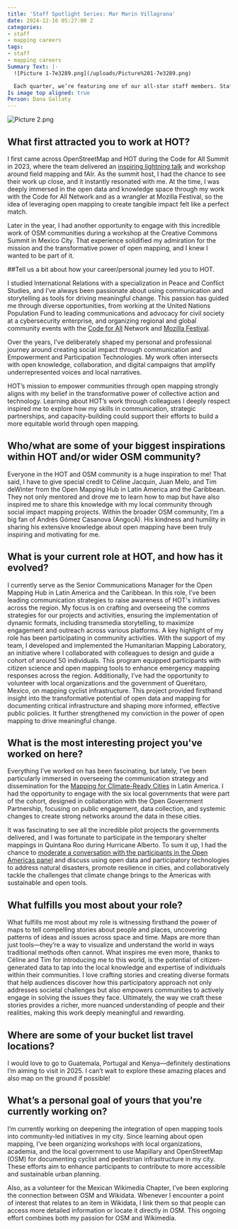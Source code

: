 ```yaml
---
title: 'Staff Spotlight Series: Mar Marín Villagrana'
date: 2024-12-16 05:27:00 Z
categories:
- staff
- mapping careers
tags:
- staff
- mapping careers
Summary Text: |-
  ![Picture 1-7e3289.png](/uploads/Picture%201-7e3289.png)

  Each quarter, we’re featuring one of our all-star staff members. Staff featured in this Spotlight Series have been peer-nominated for their superb performance and values-driven work.
Is image top aligned: true
Person: Dana Gallaty
---
```


![Picture 2.png](/uploads/Picture%202.png)

## What first attracted you to work at HOT?

I first came across OpenStreetMap and HOT during the Code for All Summit in 2023, where the team delivered an [inspiring lightning talk](https://www.youtube.com/watch?v=6rHbclkTtD0) and workshop around field mapping and fAIr. As the summit host, I had the chance to see their work up close, and it instantly resonated with me. At the time, I was deeply immersed in the open data and knowledge space through my work with the Code for All Network and as a wrangler at Mozilla Festival, so the idea of leveraging open mapping to create tangible impact felt like a perfect match.

Later in the year, I had another opportunity to engage with this incredible work of OSM communities during a workshop at the Creative Commons Summit in Mexico City. That experience solidified my admiration for the mission and the transformative power of open mapping, and I knew I wanted to be part of it.

##Tell us a bit about how your career/personal journey led you to HOT.

I studied International Relations with a specialization in Peace and Conflict Studies, and I’ve always been passionate about using communication and storytelling as tools for driving meaningful change. This passion has guided me through diverse opportunities, from working at the United Nations Population Fund to leading communications and advocacy for civil society at a cybersecurity enterprise, and organizing regional and global community events with the [Code for All](https://codeforall.org/) Network and [Mozilla Festival](https://foundation.mozilla.org/en/blog/topic/mozilla-festival/).

Over the years, I’ve deliberately shaped my personal and professional journey around creating social impact through communication and Empowerment and Participation Technologies. My work often intersects with open knowledge, collaboration, and digital campaigns that amplify underrepresented voices and local narratives.

HOT’s mission to empower communities through open mapping strongly aligns with my belief in the transformative power of collective action and technology. Learning about HOT’s work through colleagues I deeply respect inspired me to explore how my skills in communication, strategic partnerships, and capacity-building could support their efforts to build a more equitable world through open mapping.

## Who/what are some of your biggest inspirations within HOT and/or wider OSM community?

Everyone in the HOT and OSM community is a huge inspiration to me! That said, I have to give special credit to Céline Jacquin, Juan Melo, and Tim deWinter from the Open Mapping Hub in Latin America and the Caribbean. They not only mentored and drove me to learn how to map but have also inspired me to share this knowledge with my local community through social impact mapping projects. Within the broader OSM community, I’m a big fan of Andrés Gómez Casanova (AngocA). His kindness and humility in sharing his extensive knowledge about open mapping have been truly inspiring and motivating for me.

## What is your current role at HOT, and how has it evolved?

I currently serve as the Senior Communications Manager for the Open Mapping Hub in Latin America and the Caribbean. In this role, I’ve been leading communication strategies to raise awareness of HOT's initiatives across the region. My focus is on crafting and overseeing the comms strategies for our projects and activities, ensuring the implementation of dynamic formats, including transmedia storytelling, to maximize engagement and outreach across various platforms.
A key highlight of my role has been participating in community activities. With the support of my team, I developed and implemented the Humanitarian Mapping Laboratory, an initiative where I collaborated with colleagues to design and guide a cohort of around 50 individuals. This program equipped participants with citizen science and open mapping tools to enhance emergency mapping responses across the region.
Additionally, I’ve had the opportunity to volunteer with local organizations and the government of Querétaro, Mexico, on mapping cyclist infrastructure. This project provided firsthand insight into the transformative potential of open data and mapping for documenting critical infrastructure and shaping more informed, effective public policies. It further strengthened my conviction in the power of open mapping to drive meaningful change.

## What is the most interesting project you've worked on here?

Everything I’ve worked on has been fascinating, but lately, I’ve been particularly immersed in overseeing the communication strategy and dissemination for the [Mapping for Climate-Ready Cities](https://www.hotosm.org/projects/mapping-for-climate-ready-cities-latin-america/) in Latin America. I had the opportunity to engage with the six local governments that were part of the cohort, designed in collaboration with the Open Government Partnership, focusing on public engagement, data collection, and systemic changes to create strong networks around the data in these cities.

It was fascinating to see all the incredible pilot projects the governments delivered, and I was fortunate to participate in the temporary shelter mappings in Quintana Roo during Hurricane Alberto. To sum it up, I had the chance to [moderate a conversation with the participants in the Open Americas panel](https://x.com/MapHubLAC/status/1864459461672219032) and discuss using open data and participatory technologies to address natural disasters, promote resilience in cities, and collaboratively tackle the challenges that climate change brings to the Americas with sustainable and open tools.

## What fulfills you most about your role?

What fulfills me most about my role is witnessing firsthand the power of maps to tell compelling stories about people and places, uncovering patterns of ideas and issues across space and time. Maps are more than just tools—they’re a way to visualize and understand the world in ways traditional methods often cannot. What inspires me even more, thanks to Céline and Tim for introducing me to this world, is the potential of citizen-generated data to tap into the local knowledge and expertise of individuals within their communities. I love crafting stories and creating diverse formats that help audiences discover how this participatory approach not only addresses societal challenges but also empowers communities to actively engage in solving the issues they face. Ultimately, the way we craft these stories provides a richer, more nuanced understanding of people and their realities, making this work deeply meaningful and rewarding.

## Where are some of your bucket list travel locations?

I would love to go to Guatemala, Portugal and Kenya—definitely destinations I’m aiming to visit in 2025. I can’t wait to explore these amazing places and also map on the ground if possible!

## What’s a personal goal of yours that you're currently working on?

I’m currently working on deepening the integration of open mapping tools into community-led initiatives in my city. Since learning about open mapping, I’ve been organizing workshops with local organizations, academia, and the local government to use Mapillary and OpenStreetMap (OSM) for documenting cyclist and pedestrian infrastructure in my city. These efforts aim to enhance participants to contribute to more accessible and sustainable urban planning. 

Also, as a volunteer for the Mexican Wikimedia Chapter, I’ve been exploring the connection between OSM and Wikidata. Whenever I encounter a point of interest that relates to an item in Wikidata, I link them so that people can access more detailed information or locate it directly in OSM. This ongoing effort combines both my passion for OSM and Wikimedia.
